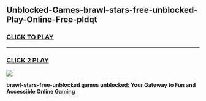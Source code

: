 
## Unblocked-Games-brawl-stars-free-unblocked-Play-Online-Free-pldqt
<h3>
<a href="https://premium76.site?title=brawl-stars-free-unblocked&ref=26A">CLICK TO PLAY</a></h3>
<hr>

<h3>
<a href="https://premium76.site?title=brawl-stars-free-unblocked&ref=26A">CLICK 2 PLAY</a>
  
</h3>

<a href="https://premium76.site?title=brawl-stars-free-unblocked&ref=26A"><img src="https://clearcache.store/games.png"></a>


**brawl-stars-free-unblocked games unblocked: Your Gateway to Fun and Accessible Online Gaming**
